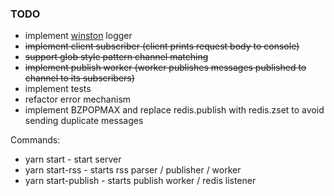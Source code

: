 ### TODO 
* implement [winston](https://github.com/winstonjs/winston) logger
* <del>implement client subscriber (client prints request body to console)</del>
* <del>support glob style pattern channel matching</del> 
* <del>implement publish worker (worker publishes messages published to channel to its subscribers)</del>
* implement tests
* refactor error mechanism
* implement BZPOPMAX and replace redis.publish with redis.zset to avoid sending duplicate messages

Commands: 
* yarn start - start server
* yarn start-rss - starts rss parser / publisher / worker
* yarn start-publish - starts publish worker / redis listener
 
